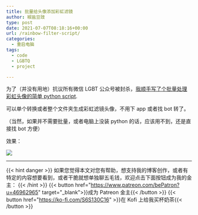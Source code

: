 ```yaml
---
title: 批量给头像添加彩虹滤镜
author: 椒盐豆豉
type: post
date: 2021-07-07T08:18:16+00:00
url: /rainbow-filter-script/
categories:
  - 重启电脑
tags:
  - code
  - LGBTQ
  - project

---
```

为了（并没有用地）抗议所有微信 LGBT 公众号被封杀，[我顺手写了个批量处理彩虹头像的简单 python script](https://github.com/mfcndw/rainbowup).

可以单个转换或者整个文件夹生成彩虹滤镜头像，不用下 app 或者找 bot 转了。

（当然，如果并不需要批量，或者电脑上没装 python 的话，应该用不到，还是直接找 bot 方便）

效果：

![](https://s3.nl-ams.scw.cloud/mtfront-blog/2021/07/Screen-Shot-2021-07-07-at-2.43.10-PM-1024x386.png)

---
{{< hint danger >}}
如果您觉得本文对您有帮助，想支持我的博客创作，或者有特定的内容想要看到，或者干脆就想单独聊五毛钱，欢迎点击下面按钮成为我的金主：
{{< /hint >}}
{{< button href="https://www.patreon.com/bePatron?u=46962965" target="_blank">}}成为 Patreon 金主{{< /button >}}
{{< button href="https://ko-fi.com/S6S130C16" >}}在 Kofi 上给我买杯奶茶{{< /button >}}